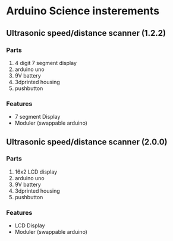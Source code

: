 # Arduino Science insterements  
## Ultrasonic speed/distance scanner (1.2.2)
### Parts

1. 4 digit 7 segment display 
2. arduino uno
3. 9V battery
4. 3dprinted housing
5. pushbutton

### Features
* 7 segment Display
* Moduler (swappable arduino)

## Ultrasonic speed/distance scanner (2.0.0)
### Parts

1. 16x2 LCD display
2. arduino uno
3. 9V battery
4. 3dprinted housing
5. pushbutton

### Features
* LCD Display
* Moduler (swappable arduino)
